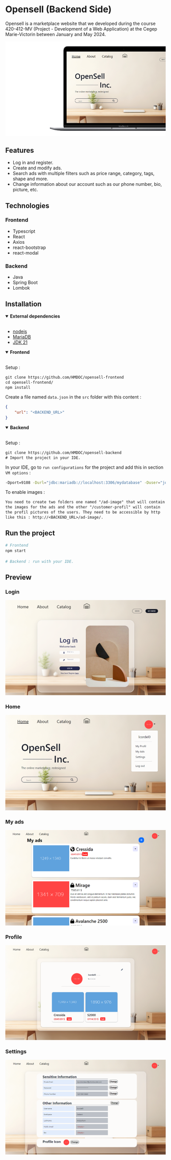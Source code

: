 # Opensell (Backend Side)

Opensell is a marketplace website that we developed during the course 420-412-MV (Project - Development of a Web Application) at the Cegep Marie-Victorin between January and May 2024.

<!-- Need to put some icon that give info -->
![Home ](https://raw.githubusercontent.com/HMDOC/readme-src/main/home3.png)

## Features

- Log in and register.
- Create and modify ads.
- Search ads with multiple filters such as price range, category, tags, shape and more.
- Change information about our account such as our phone number, bio, picture, etc.

## Technologies

### Frontend

- Typescript
- React
- Axios
- react-bootstrap
- react-modal

### Backend

- Java
- Spring Boot
- Lombok

## Installation
<!-- Dependencies -->
<details open><summary><b>External dependencies</b></summary>
<br />

- [nodejs](https://nodejs.org/en/download/prebuilt-installer)
- [MariaDB](https://mariadb.org/download/)
- [JDK 21](https://www.oracle.com/ca-en/java/technologies/downloads/#java21)

</details>

<!-- Frontend section -->
<details open><summary><b>Frontend</b></summary>
<br />

Setup :
```
git clone https://github.com/HMDOC/opensell-frontend
cd opensell-frontend/
npm install
```

Create a file named `data.json` in the `src` folder with this content :
```json
{
    "url": "<BACKEND_URL>"
}
```
</details>

<!-- Backend section -->
<details open><summary><b>Backend</b></summary>
<br />

Setup :
```
git clone https://github.com/HMDOC/opensell-backend
# Import the project in your IDE.
```

In your IDE, go to `run configurations` for the project and add this in section `VM options` :
```sh
-Dport=9108 -Durl="jdbc:mariadb://localhost:3306/mydatabase" -Duser="john" -Dpwd="THIS_IS_NOT_MY_PASSWORD" -DmailPort=587 -Demail="nothankyou@github.com" -DmailPassword="THIS_IS_NOT_MY_PASSWORD" -DuploadPath="<PATH_OF_THE_IMAGES>" -DallowedUrl="http://localhost/" -DserverUrl="<BACKEND_URL>"
```

To enable images :
```
You need to create two folders one named "/ad-image" that will contain the images for the ads and the other "/customer-profil" will contain the profil pictures of the users. They need to be accessible by http like this : http://<BACKEND_URL>/ad-image/.
```

</details>

## Run the project

```sh
# Frontend
npm start

# Backend : run with your IDE.
```

## Preview

### Login

![Login](https://raw.githubusercontent.com/HMDOC/readme-src/main/login.png)

### Home

![Home](https://raw.githubusercontent.com/HMDOC/readme-src/main/connected_option_in_main_page.png)

### My ads

![My Ads](https://raw.githubusercontent.com/HMDOC/readme-src/main/my-ads.png)

### Profile

![Profile](https://raw.githubusercontent.com/HMDOC/readme-src/main/profil.png)

### Settings

![Settings](https://raw.githubusercontent.com/HMDOC/readme-src/main/settings.png)
